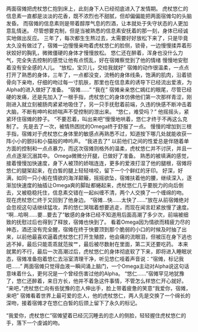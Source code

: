 
两面宿傩把虎杖悠仁抱到床上，此刻身下人已经彻底进入了发情期。
虎杖悠仁的信息素一直都是淡淡的花香，既不浓烈也不甜腻，但却偏偏能把两面宿傩勾的头脑发昏。
而宿傩的信息素则是带着醇厚气息的烈酒，让本就处于失守状态的人更加意乱情迷。
尽管想要克制，但是当被熟悉的信息素安抚着的那一刻，身体已经诚实地做出反应。
三年了，每次都生生熬过去，太需要好好放松下来了，只是毕竟太久没有做过了，宿傩一边慢慢亲吻着虎杖悠仁的脸侧，锁骨，一边慢慢揉弄着形状姣好的胸乳，微微僵硬的身体才慢慢放松。
悠仁还在醉着，浑身也没什么力气，完全失去控制的感觉让他有点慌乱，好在宿傩察觉到了他的情绪
慢慢地安慰着没有安全感的人儿。
“放松，宝贝儿，交给我就好”
宿傩的动作很温柔，一点点打开了熟悉的身体，三年了，一点都没变，流畅的身体线条，饱满的肌肉，沿着锁骨向下亲吻，仔细的吻过每一寸肌肤，那里也在信息素的诱导下已经流出爱液，为Alpha的进入做好了准备。
“宿傩……”
“我在”
宿傩亲亲悠仁嫣红的眼尾，尽管已经硬的发痛，还是先加入了一根手指，虎杖悠仁的身体仿佛他们第一次那样青涩，刚刚进入就立刻被肠肉紧紧地吸住了，另一只手抚慰着前端，久违的快感不断冲击着大脑，不断有呻吟和娇喘声不受控制的泄出来。
“悠仁，难受吗？”
他摇摇头，紧紧环住宿傩的脖子。
“不要忍着，叫出来吧”慢慢地哄着，悠仁才终于不再这么克制了。
先是去了一次，被情热困扰的Omega终于舒服了一点。
慢慢的增加到三根手指，宿傩对于虎杖悠仁身体里的敏感点再熟悉不过，知道按下哪几处就能收获一阵小小的颤抖和小猫般的呻吟声。
“我进去了”
以前他们之间的性爱总是伴随着单方面的控制和一点点暴力，而这次宿傩则格外的温柔，虎杖悠仁并不讨厌，并且一点点逐渐沉溺其中。
Omega微微分开腿，已做好了准备。
熟悉的被填满的感觉，接着慢慢加快速度，身下人被顶的娇喘连连，更多的爱液打湿了他的腿根，宿傩将悠仁的腿架起来，在白皙的腿上轻轻啃咬，留下一个个鲜红的牙印。
好深，好满，如同一只小船在情欲的海洋颠簸，摇摇欲坠，宿傩扶着他的腰，继续深入，逐渐加快速度的抽插让Omega爽的脚趾都蜷起来，虎杖悠仁几乎要脱力的向后倒去，又被稳稳托住，信息素交错在一起纠缠不清，两个人交换了一个缠绵的吻。
现在虎杖悠仁终于又回到了他身边。
“宿傩…快……太快了……”放在从前宿傩绝对会忽视这句话继续猛攻，弄的悠仁哭喘着想要逃走，而现在闻言赶紧放慢了速度。
“啊…哈啊……要…要去了”敏感的身体已经不知道用后面高潮了多少次，前端被细致的抚慰过后也得到了释放，宿傩也快到了。
看着Omega因为情欲而精疲力尽的神态，酒还没有完全醒，宿傩在终于快要顶到那个脆弱的小口的时候及时抽了出来，以前他最喜欢逼着虎杖悠仁打开生殖腔，他会痛的流眼泪，但被压在身下逃也逃不掉，最后只能乖乖就范挨艹，最后被尽数射在里面，第二天还要吃药。
本来就累的不行，最后一次高潮过后，虎杖悠仁的身体彻底软了下来，即将进入睡眠状态，宿傩准备抱着悠仁去浴室清理干净，听见悠仁哑着声音说：“宿傩，标记我吧……”
两面宿傩只觉得血液一瞬间涌上脑门，一个Omega主动对Alpha说这句话意味着什么，更何况是一个曾经伤害过他的Alpha。
“悠仁……”宿傩罕见地犹豫了，悠仁还醉着，来日方长，他并不着急这件事情，不管怎么样悠仁开心就好。
“来吧，”虎杖悠仁向有些犹豫的恋人伸出手，脸上带着疲惫的笑意“我爱你，宿傩，来吧”
宿傩看着世界上最可爱的恋人，他的虎杖悠仁，两人先是交换了一个绵长的深吻，接着宿傩才在悠仁白皙的后颈上留下了永久的标记。


“我爱你，虎杖悠仁”宿傩望着已经沉沉睡去的恋人的侧脸，轻轻握住虎杖悠仁的手，落下一个虔诚的吻。
